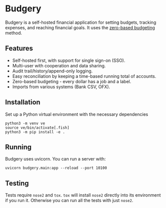 # Budgery

Budgery is a self-hosted financial application for setting budgets, tracking expenses, and reaching financial goals. It uses the [zero-based budgeting](https://www.investopedia.com/terms/z/zbb.asp) method.

## Features

 * Self-hosted first, with support for single sign-on (SSO).
 * Multi-user with cooperation and data sharing.
 * Audit trail/history/append-only logging.
 * Easy reconciliation by keeping a time-based running total of accounts.
 * Zero-based budgeting - every dollar has a job and a label.
 * Imports from various systems (Bank CSV, OFX).

## Installation

Set up a Python virtual environment with the necessary dependencies

```
python3 -m venv ve
source ve/bin/activate[.fish]
python3 -m pip install -e .
```

## Running

Budgery uses uvicorn. You can run a server with:

```
uvicorn budgery.main:app --reload --port 10100

```

## Testing

Tests require `nose2` and `tox`. `tox` will install `nose2` directly into its environment if you run it.
Otherwise you can run all the tests with just `nose2`.
